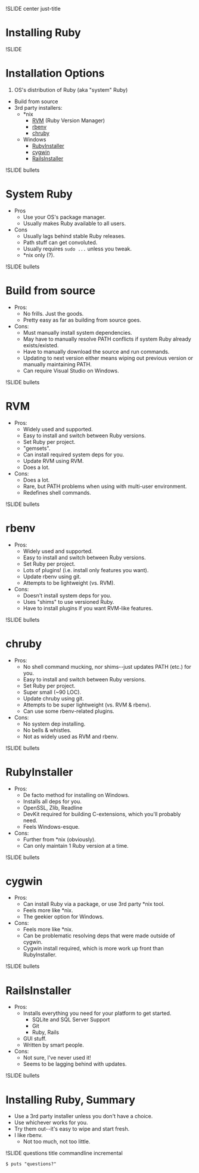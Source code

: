 !SLIDE center just-title
# Installing Ruby

!SLIDE
# Installation Options

1. OS's distribution of Ruby (aka "system" Ruby)
+ Build from source
+ 3rd party installers:
    * *nix
        * [RVM](http://rvm.io) (Ruby Version Manager)
        * [rbenv](http://rbenv.org/)
        * [chruby](https://github.com/postmodern/chruby)
    * Windows
        * [RubyInstaller](http://rubyinstaller.org/)
        * [cygwin](http://www.cygwin.com)
        * [RailsInstaller](http://railsinstaller.org)

!SLIDE bullets
# System Ruby

* Pros
    * Use your OS's package manager.
    * Usually makes Ruby available to all users.
* Cons
    * Usually lags behind stable Ruby releases.
    * Path stuff can get convoluted.
    * Usually requires `sudo ...` unless you tweak.
    * *nix only (?).

!SLIDE bullets
# Build from source

* Pros:
    * No frills.  Just the goods.
    * Pretty easy as far as building from source goes.
* Cons:
    * Must manually install system dependencies.
    * May have to manually resolve PATH conflicts if system Ruby already exists/existed.
    * Have to manually download the source and run commands.
    * Updating to next version either means wiping out previous version or manually maintaining PATH.
    * Can require Visual Studio on Windows.

!SLIDE bullets
# RVM

* Pros:
    * Widely used and supported.
    * Easy to install and switch between Ruby versions.
    * Set Ruby per project.
    * "gemsets".
    * Can install required system deps for you.
    * Update RVM using RVM.
    * Does a lot.
* Cons:
    * Does a lot.
    * Rare, but PATH problems when using with multi-user environment.
    * Redefines shell commands.

!SLIDE bullets
# rbenv

* Pros:
    * Widely used and supported.
    * Easy to install and switch between Ruby versions.
    * Set Ruby per project.
    * Lots of plugins! (i.e. install only features you want).
    * Update rbenv using git.
    * Attempts to be lightweight (vs. RVM).
* Cons:
    * Doesn't install system deps for you.
    * Uses "shims" to use versioned Ruby.
    * Have to install plugins if you want RVM-like features.

!SLIDE bullets
# chruby

* Pros:
    * No shell command mucking, nor shims--just updates PATH (etc.) for you.
    * Easy to install and switch between Ruby versions.
    * Set Ruby per project.
    * Super small (~90 LOC).
    * Update chruby using git.
    * Attempts to be super lightweight (vs. RVM & rbenv).
    * Can use some rbenv-related plugins.
* Cons:
    * No system dep installing.
    * No bells & whistles.
    * Not as widely used as RVM and rbenv.

!SLIDE bullets
# RubyInstaller

* Pros:
    * De facto method for installing on Windows.
    * Installs all deps for you.
    * OpenSSL, Zlib, Readline
    * DevKit required for building C-extensions, which you'll probably need.
    * Feels Windows-esque.
* Cons:
    * Further from *nix (obviously).
    * Can only maintain 1 Ruby version at a time.

!SLIDE bullets
# cygwin

* Pros:
    * Can install Ruby via a package, or use 3rd party *nix tool.
    * Feels more like *nix.
    * The geekier option for Windows.
* Cons:
    * Feels more like *nix.
    * Can be problematic resolving deps that were made outside of cygwin.
    * Cygwin install required, which is more work up front than RubyInstaller.

!SLIDE bullets
# RailsInstaller

* Pros:
    * Installs everything you need for your platform to get started.
        * SQLite and SQL Server Support
        * Git
        * Ruby, Rails
    * GUI stuff.
    * Written by smart people.
* Cons:
    * Not sure, I've never used it!
    * Seems to be lagging behind with updates.

!SLIDE bullets
# Installing Ruby, Summary

* Use a 3rd party installer unless you don't have a choice.
* Use whichever works for you.
* Try them out--it's easy to wipe and start fresh.
* I like rbenv.
    * Not too much, not too little.


!SLIDE questions title commandline incremental

```
$ puts "questions?"
```
